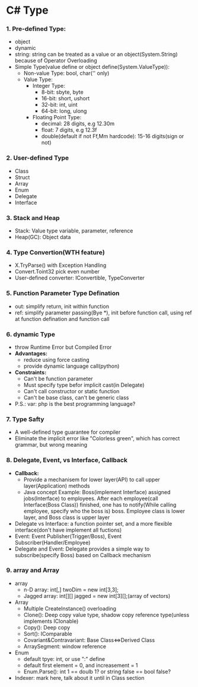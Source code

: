 # C# Type

### 1. Pre-defined Type:
* object
* dynamic
* string: string can be treated as a value or an object(System.String) because of Operator Overloading
* Simple Type(value define or object define(System.ValueType)):
    * Non-value Type: bool, char('' only)
    * Value Type:
        * Integer Type:
            * 8-bit: sbyte, byte
            * 16-bit: short, ushort
            * 32-bit: int, uint
            * 64-bit: long, ulong
        * Floating Point Type:
            * decimal: 28 digits, e.g 12.30m
            * float: 7 digits, e.g 12.3f
            * double(default if not Ff,Mm hardcode): 15-16 digits(sign or not)

### 2. User-defined Type
* Class
* Struct
* Array
* Enum
* Delegate
* Interface

### 3. Stack and Heap
* Stack: Value type variable, parameter, reference
* Heap(GC): Object data

### 4. Type Convertion(WTH feature)
* X.TryParse() with Exception Handling
* Convert.Toint32 pick even number
* User-defined converter: IConvertible, TypeConverter

### 5. Function Parameter Type Defination
* out: simplify return, init within function
* ref: simplify parameter passing(Bye *), init before function call, using ref at function defination and function call

### 6. dynamic Type
* throw Runtime Error but Compiled Error
* **Advantages:**
    * reduce using force casting
    * provide dynamic language call(python)
* **Constraints:**
    * Can't be function parameter
    * Must specify type befor implicit cast(in Delegate)
    * Can't call constructor or static function
    * Can't be base class, can't be generic class
* P.S.: var: php is the best programming language?

### 7. Type Safty
* A well-defined type guarantee for compiler
* Eliminate the implicit error like "Colorless green", which has correct grammar, but wrong meaning

### 8. Delegate, Event, vs Interface, Callback
* **Callback:** 
    * Provide a mechanisem for lower layer(API) to call upper layer(Application) methods
    * Java concept Example: Boss(implement Interface) assigned jobs(Interface) to employees. After each employee(call Interface(Boss Class)) finished, one has to notify(While calling employee, specify who the boss is) boss. Employee class is lower layer, and Boss class is upper layer
* Delegate vs Interface: a function pointer set, and a more flexible interface(don't have implement all fuctions)
* Event: Event Publisher(Trigger/Boss), Event Subscriber(Handler/Employee)
* Delegate and Event: Delegate provides a simple way to subscribe(specify Boss) based on Callback mechanism

### 9. array and Array
* array
    * n-D array: int[,] twoDim = new int[3,3];
    * Jagged array: int[][] jagged = new int[3][];(array of vectors)
* Array
    * Multiple CreateInstance() overloading
    * Clone(): Deep copy value type, shadow copy reference type(unless implements IClonable)
    * Copy(): Deep copy
    * Sort(): IComparable
    * Covariant&Contravariant: Base Class<=>Derived Class
    * ArraySegment<T>: window reference
* Enum
    * default tpye: int, or use ":" define
    * default first element = 0, and increasement = 1
    * Enum.Parse(): int 1 == doulb 1? or string false == bool false?
* Indexer: mark here, talk about it until in Class section



